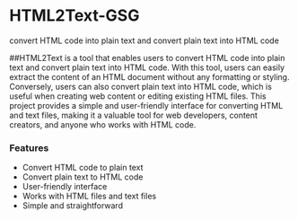 # HTML2Text-GSG
convert HTML code into plain text and convert plain text into HTML code


##HTML2Text is a tool that enables users to convert HTML code into plain text and convert plain text into HTML code. With this tool, users can easily extract the content of an HTML document without any formatting or styling. Conversely, users can also convert plain text into HTML code, which is useful when creating web content or editing existing HTML files. This project provides a simple and user-friendly interface for converting HTML and text files, making it a valuable tool for web developers, content creators, and anyone who works with HTML code.

### Features

- Convert HTML code to plain text
- Convert plain text to HTML code
- User-friendly interface
- Works with HTML files and text files
- Simple and straightforward
